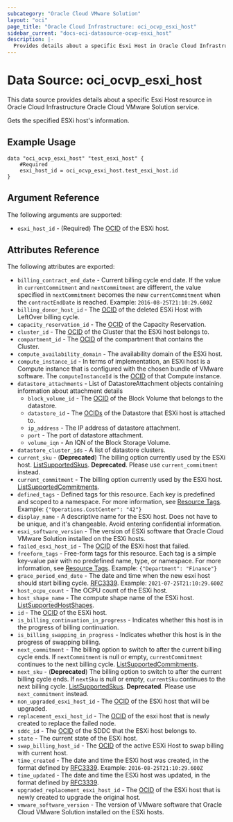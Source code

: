 ```yaml
---
subcategory: "Oracle Cloud VMware Solution"
layout: "oci"
page_title: "Oracle Cloud Infrastructure: oci_ocvp_esxi_host"
sidebar_current: "docs-oci-datasource-ocvp-esxi_host"
description: |-
  Provides details about a specific Esxi Host in Oracle Cloud Infrastructure Oracle Cloud VMware Solution service
---
```


# Data Source: oci_ocvp_esxi_host
This data source provides details about a specific Esxi Host resource in Oracle Cloud Infrastructure Oracle Cloud VMware Solution service.

Gets the specified ESXi host's information.

## Example Usage

```hcl
data "oci_ocvp_esxi_host" "test_esxi_host" {
	#Required
	esxi_host_id = oci_ocvp_esxi_host.test_esxi_host.id
}
```

## Argument Reference

The following arguments are supported:

* `esxi_host_id` - (Required) The [OCID](https://docs.cloud.oracle.com/iaas/Content/General/Concepts/identifiers.htm) of the ESXi host.


## Attributes Reference

The following attributes are exported:

* `billing_contract_end_date` - Current billing cycle end date. If the value in `currentCommitment` and `nextCommitment` are different, the value specified in `nextCommitment` becomes the new `currentCommitment` when the `contractEndDate` is reached. Example: `2016-08-25T21:10:29.600Z` 
* `billing_donor_host_id` - The [OCID](https://docs.cloud.oracle.com/iaas/Content/General/Concepts/identifiers.htm) of the deleted ESXi Host with LeftOver billing cycle.
* `capacity_reservation_id` - The [OCID](https://docs.cloud.oracle.com/iaas/Content/General/Concepts/identifiers.htm) of the Capacity Reservation. 
* `cluster_id` - The [OCID](https://docs.cloud.oracle.com/iaas/Content/General/Concepts/identifiers.htm) of the Cluster that the ESXi host belongs to. 
* `compartment_id` - The [OCID](https://docs.cloud.oracle.com/iaas/Content/General/Concepts/identifiers.htm) of the compartment that contains the Cluster. 
* `compute_availability_domain` - The availability domain of the ESXi host. 
* `compute_instance_id` - In terms of implementation, an ESXi host is a Compute instance that is configured with the chosen bundle of VMware software. The `computeInstanceId` is the [OCID](https://docs.cloud.oracle.com/iaas/Content/General/Concepts/identifiers.htm) of that Compute instance.
* `datastore_attachments` - List of DatastoreAttachment objects containing information about attachment details
	* `block_volume_id` - The [OCID](https://docs.cloud.oracle.com/iaas/Content/General/Concepts/identifiers.htm) of the Block Volume that belongs to the datastore.
	* `datastore_id` - The [OCIDs](https://docs.cloud.oracle.com/iaas/Content/General/Concepts/identifiers.htm) of the Datastore that ESXi host is attached to. 
	* `ip_address` - The IP address of datastore attachment.
	* `port` - The port of datastore attachment.
	* `volume_iqn` - An IQN of the Block Storage Volume.
* `datastore_cluster_ids` - A list of datastore clusters.
* `current_sku` - (**Deprecated**) The billing option currently used by the ESXi host. [ListSupportedSkus](https://docs.cloud.oracle.com/iaas/api/#/en/vmware/20200501/SupportedSkuSummary/ListSupportedSkus).  **Deprecated**. Please use `current_commitment` instead.
* `current_commitment` - The billing option currently used by the ESXi host. [ListSupportedCommitments](https://docs.cloud.oracle.com/iaas/api/#/en/vmware/20230701/SupportedCommitmentSummary/ListSupportedCommitments).
* `defined_tags` - Defined tags for this resource. Each key is predefined and scoped to a namespace. For more information, see [Resource Tags](https://docs.cloud.oracle.com/iaas/Content/General/Concepts/resourcetags.htm).  Example: `{"Operations.CostCenter": "42"}` 
* `display_name` - A descriptive name for the ESXi host. Does not have to be unique, and it's changeable. Avoid entering confidential information. 
* `esxi_software_version` - The version of ESXi software that Oracle Cloud VMware Solution installed on the ESXi hosts. 
* `failed_esxi_host_id` - The [OCID](https://docs.cloud.oracle.com/iaas/Content/General/Concepts/identifiers.htm) of the ESXi host that failed. 
* `freeform_tags` - Free-form tags for this resource. Each tag is a simple key-value pair with no predefined name, type, or namespace. For more information, see [Resource Tags](https://docs.cloud.oracle.com/iaas/Content/General/Concepts/resourcetags.htm).  Example: `{"Department": "Finance"}` 
* `grace_period_end_date` - The date and time when the new esxi host should start billing cycle. [RFC3339](https://tools.ietf.org/html/rfc3339). Example: `2021-07-25T21:10:29.600Z` 
* `host_ocpu_count` - The OCPU count of the ESXi host. 
* `host_shape_name` - The compute shape name of the ESXi host. [ListSupportedHostShapes](https://docs.cloud.oracle.com/iaas/api/#/en/vmware/20230701/SupportedHostShapes/ListSupportedHostShapes). 
* `id` - The [OCID](https://docs.cloud.oracle.com/iaas/Content/General/Concepts/identifiers.htm) of the ESXi host. 
* `is_billing_continuation_in_progress` - Indicates whether this host is in the progress of billing continuation. 
* `is_billing_swapping_in_progress` - Indicates whether this host is in the progress of swapping billing.
* `next_commitment` - The billing option to switch to after the current billing cycle ends. If `nextCommitment` is null or empty, `currentCommitment` continues to the next billing cycle. [ListSupportedCommitments](https://docs.cloud.oracle.com/iaas/api/#/en/vmware/20230701/SupportedCommitmentSummary/ListSupportedCommitments).
* `next_sku` - (**Deprecated**) The billing option to switch to after the current billing cycle ends. If `nextSku` is null or empty, `currentSku` continues to the next billing cycle. [ListSupportedSkus](https://docs.cloud.oracle.com/iaas/api/#/en/vmware/20200501/SupportedSkuSummary/ListSupportedSkus).  **Deprecated**. Please use `next_commitment` instead.
* `non_upgraded_esxi_host_id` - The [OCID](https://docs.cloud.oracle.com/iaas/Content/General/Concepts/identifiers.htm) of the ESXi host that will be upgraded. 
* `replacement_esxi_host_id` - The [OCID](https://docs.cloud.oracle.com/iaas/Content/General/Concepts/identifiers.htm) of the esxi host that is newly created to replace the failed node.
* `sddc_id` - The [OCID](https://docs.cloud.oracle.com/iaas/Content/General/Concepts/identifiers.htm) of the SDDC that the ESXi host belongs to.
* `state` - The current state of the ESXi host.
* `swap_billing_host_id` - The [OCID](https://docs.cloud.oracle.com/iaas/Content/General/Concepts/identifiers.htm) of the active ESXi Host to swap billing with current host. 
* `time_created` - The date and time the ESXi host was created, in the format defined by [RFC3339](https://tools.ietf.org/html/rfc3339).  Example: `2016-08-25T21:10:29.600Z` 
* `time_updated` - The date and time the ESXi host was updated, in the format defined by [RFC3339](https://tools.ietf.org/html/rfc3339). 
* `upgraded_replacement_esxi_host_id` - The [OCID](https://docs.cloud.oracle.com/iaas/Content/General/Concepts/identifiers.htm) of the ESXi host that is newly created to upgrade the original host. 
* `vmware_software_version` - The version of VMware software that Oracle Cloud VMware Solution installed on the ESXi hosts. 

